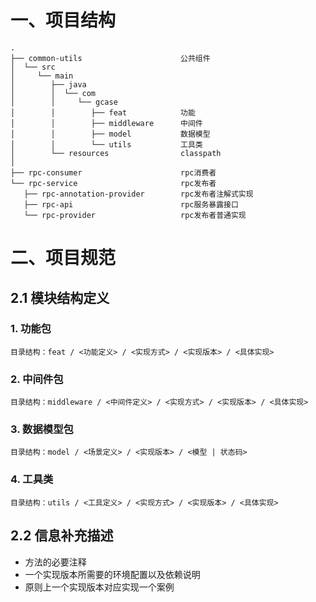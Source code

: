 # 一、项目结构
```
.
├── common-utils                      公共组件
│  └── src
│     └── main
│        ├── java
│        │  └── com
│        │     └── gcase
│        │        ├── feat            功能
│        │        ├── middleware      中间件
│        │        ├── model           数据模型
│        │        └── utils           工具类
│        └── resources                classpath
│
├── rpc-consumer                      rpc消费者
└── rpc-service                       rpc发布者
   ├── rpc-annotation-provider        rpc发布者注解式实现
   ├── rpc-api                        rpc服务暴露接口
   └── rpc-provider                   rpc发布者普通实现
```
# 二、项目规范
## 2.1 模块结构定义
### 1. 功能包
    目录结构：feat / <功能定义> / <实现方式> / <实现版本> / <具体实现>
### 2. 中间件包
    目录结构：middleware / <中间件定义> / <实现方式> / <实现版本> / <具体实现>
### 3. 数据模型包
    目录结构：model / <场景定义> / <实现版本> / <模型 | 状态码>
### 4. 工具类
    目录结构：utils / <工具定义> / <实现方式> / <实现版本> / <具体实现>
## 2.2 信息补充描述
- 方法的必要注释 
- 一个实现版本所需要的环境配置以及依赖说明
- 原则上一个实现版本对应实现一个案例